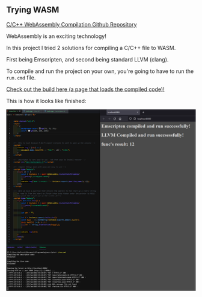 ## Trying WASM

[C/C++ WebAssembly Compilation Github Repository](https://github.com/beProsto/C-CPP-WASM-Compilation/)

WebAssembly is an exciting technology!

In this project I tried 2 solutions for compiling a C/C++ file to WASM.

First being Emscripten, and second being standard LLVM (clang).

To compile and run the project on your own, you're going to have to run the `run.cmd` file.

[Check out the build here (a page that loads the compiled code)!](https://beprosto.github.io/C-CPP-WASM-Compilation/build/)

This is how it looks like finished:

![screenshot](It_all_works.png)

